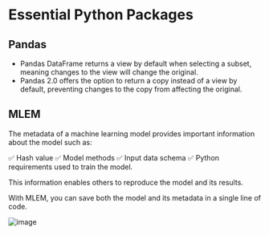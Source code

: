 # Essential Python Packages

## Pandas
- Pandas DataFrame returns a view by default when selecting a subset, meaning changes to the view will change the original.
- Pandas 2.0 offers the option to return a copy instead of a view by default, preventing changes to the copy from affecting the original.


## MLEM
The metadata of a machine learning model provides important information about the model such as:

✅ Hash value
✅ Model methods
✅ Input data schema
✅ Python requirements used to train the model.

This information enables others to reproduce the model and its results.

With MLEM, you can save both the model and its metadata in a single line of code.

![image](https://user-images.githubusercontent.com/50066797/234052663-49fac8d9-52d8-4c51-b6a0-7fd5cefe37ae.png)

